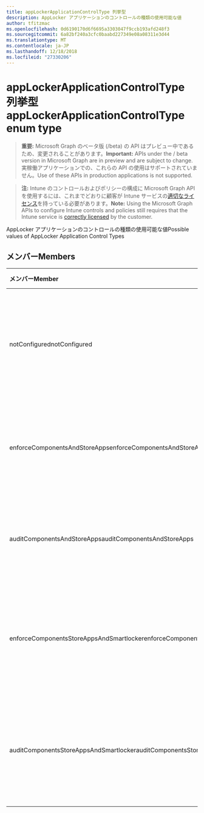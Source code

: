 ```yaml
---
title: appLockerApplicationControlType 列挙型
description: AppLocker アプリケーションのコントロールの種類の使用可能な値
author: tfitzmac
ms.openlocfilehash: 0d6190170d6f6695a3303047f9ccb193afd248f3
ms.sourcegitcommit: 6a82bf240a3cfc0baabd227349e08a08311e3d44
ms.translationtype: MT
ms.contentlocale: ja-JP
ms.lasthandoff: 12/18/2018
ms.locfileid: "27330206"
---
```

# <a name="applockerapplicationcontroltype-enum-type"></a><span data-ttu-id="2bbb2-103">appLockerApplicationControlType 列挙型</span><span class="sxs-lookup"><span data-stu-id="2bbb2-103">appLockerApplicationControlType enum type</span></span>

> <span data-ttu-id="2bbb2-104">**重要:** Microsoft Graph のベータ版 (/beta) の API はプレビュー中であるため、変更されることがあります。</span><span class="sxs-lookup"><span data-stu-id="2bbb2-104">**Important:** APIs under the / beta version in Microsoft Graph are in preview and are subject to change.</span></span> <span data-ttu-id="2bbb2-105">実稼働アプリケーションでの、これらの API の使用はサポートされていません。</span><span class="sxs-lookup"><span data-stu-id="2bbb2-105">Use of these APIs in production applications is not supported.</span></span>

> <span data-ttu-id="2bbb2-106">**注:** Intune のコントロールおよびポリシーの構成に Microsoft Graph API を使用するには、これまでどおりに顧客が Intune サービスの[適切なライセンス](https://go.microsoft.com/fwlink/?linkid=839381)を持っている必要があります。</span><span class="sxs-lookup"><span data-stu-id="2bbb2-106">**Note:** Using the Microsoft Graph APIs to configure Intune controls and policies still requires that the Intune service is [correctly licensed](https://go.microsoft.com/fwlink/?linkid=839381) by the customer.</span></span>

<span data-ttu-id="2bbb2-107">AppLocker アプリケーションのコントロールの種類の使用可能な値</span><span class="sxs-lookup"><span data-stu-id="2bbb2-107">Possible values of AppLocker Application Control Types</span></span>
## <a name="members"></a><span data-ttu-id="2bbb2-108">メンバー</span><span class="sxs-lookup"><span data-stu-id="2bbb2-108">Members</span></span>
|<span data-ttu-id="2bbb2-109">メンバー</span><span class="sxs-lookup"><span data-stu-id="2bbb2-109">Member</span></span>|<span data-ttu-id="2bbb2-110">値</span><span class="sxs-lookup"><span data-stu-id="2bbb2-110">Value</span></span>|<span data-ttu-id="2bbb2-111">説明</span><span class="sxs-lookup"><span data-stu-id="2bbb2-111">Description</span></span>|
|:---|:---|:---|
|<span data-ttu-id="2bbb2-112">notConfigured</span><span class="sxs-lookup"><span data-stu-id="2bbb2-112">notConfigured</span></span>|<span data-ttu-id="2bbb2-113">0</span><span class="sxs-lookup"><span data-stu-id="2bbb2-113">0</span></span>|<span data-ttu-id="2bbb2-114">デバイス デフォルト値が選択されていないアプリケーションのコントロールの種類です。</span><span class="sxs-lookup"><span data-stu-id="2bbb2-114">Device default value, no Application Control type selected.</span></span>|
|<span data-ttu-id="2bbb2-115">enforceComponentsAndStoreApps</span><span class="sxs-lookup"><span data-stu-id="2bbb2-115">enforceComponentsAndStoreApps</span></span>|<span data-ttu-id="2bbb2-116">1</span><span class="sxs-lookup"><span data-stu-id="2bbb2-116">1</span></span>|<span data-ttu-id="2bbb2-117">Windows コンポーネント、ストア アプリケーションを強制します。</span><span class="sxs-lookup"><span data-stu-id="2bbb2-117">Enforce Windows component and store apps.</span></span>|
|<span data-ttu-id="2bbb2-118">auditComponentsAndStoreApps</span><span class="sxs-lookup"><span data-stu-id="2bbb2-118">auditComponentsAndStoreApps</span></span>|<span data-ttu-id="2bbb2-119">2</span><span class="sxs-lookup"><span data-stu-id="2bbb2-119">2</span></span>|<span data-ttu-id="2bbb2-120">Windows コンポーネント、ストア アプリケーションを監査します。</span><span class="sxs-lookup"><span data-stu-id="2bbb2-120">Audit Windows component and store apps.</span></span>|
|<span data-ttu-id="2bbb2-121">enforceComponentsStoreAppsAndSmartlocker</span><span class="sxs-lookup"><span data-stu-id="2bbb2-121">enforceComponentsStoreAppsAndSmartlocker</span></span>|<span data-ttu-id="2bbb2-122">3</span><span class="sxs-lookup"><span data-stu-id="2bbb2-122">3</span></span>|<span data-ttu-id="2bbb2-123">Windows コンポーネント、アプリケーションとスマート ロッカーを格納します。</span><span class="sxs-lookup"><span data-stu-id="2bbb2-123">Enforce Windows components, store apps and smart locker.</span></span>|
|<span data-ttu-id="2bbb2-124">auditComponentsStoreAppsAndSmartlocker</span><span class="sxs-lookup"><span data-stu-id="2bbb2-124">auditComponentsStoreAppsAndSmartlocker</span></span>|<span data-ttu-id="2bbb2-125">4</span><span class="sxs-lookup"><span data-stu-id="2bbb2-125">4</span></span>|<span data-ttu-id="2bbb2-126">Windows コンポーネントを監査し、アプリケーションとスマート ロッカーを格納します。</span><span class="sxs-lookup"><span data-stu-id="2bbb2-126">Audit Windows components, store apps and smart locker.</span></span>|





